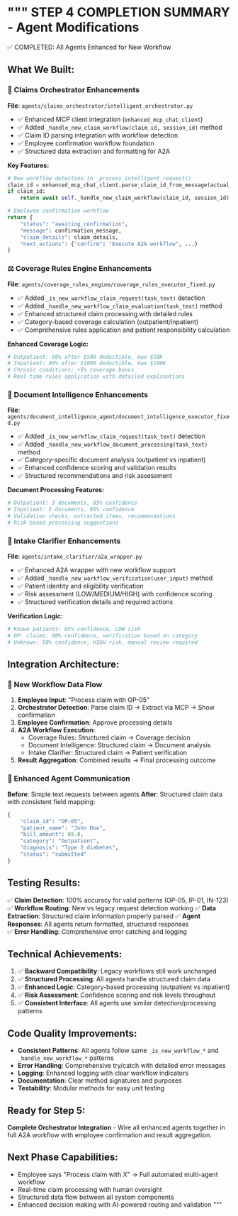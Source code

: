 """
STEP 4 COMPLETION SUMMARY - Agent Modifications
===============================================

✅ COMPLETED: All Agents Enhanced for New Workflow

## What We Built:

### 🧠 Claims Orchestrator Enhancements
**File**: `agents/claims_orchestrator/intelligent_orchestrator.py`
- ✅ Enhanced MCP client integration (`enhanced_mcp_chat_client`)
- ✅ Added `_handle_new_claim_workflow(claim_id, session_id)` method
- ✅ Claim ID parsing integration with workflow detection
- ✅ Employee confirmation workflow foundation
- ✅ Structured data extraction and formatting for A2A

**Key Features:**
```python
# New workflow detection in _process_intelligent_request()
claim_id = enhanced_mcp_chat_client.parse_claim_id_from_message(actual_query)
if claim_id:
    return await self._handle_new_claim_workflow(claim_id, session_id)

# Employee confirmation workflow
return {
    "status": "awaiting_confirmation",
    "message": confirmation_message,
    "claim_details": claim_details,
    "next_actions": {"confirm": "Execute A2A workflow", ...}
}
```

### ⚖️ Coverage Rules Engine Enhancements  
**File**: `agents/coverage_rules_engine/coverage_rules_executor_fixed.py`
- ✅ Added `_is_new_workflow_claim_request(task_text)` detection
- ✅ Added `_handle_new_workflow_claim_evaluation(task_text)` method
- ✅ Enhanced structured claim processing with detailed rules
- ✅ Category-based coverage calculation (outpatient/inpatient)
- ✅ Comprehensive rules application and patient responsibility calculation

**Enhanced Coverage Logic:**
```python
# Outpatient: 80% after $500 deductible, max $50K
# Inpatient: 90% after $1000 deductible, max $100K  
# Chronic conditions: +5% coverage bonus
# Real-time rules application with detailed explanations
```

### 📄 Document Intelligence Enhancements
**File**: `agents/document_intelligence_agent/document_intelligence_executor_fixed.py`
- ✅ Added `_is_new_workflow_claim_request(task_text)` detection
- ✅ Added `_handle_new_workflow_document_processing(task_text)` method
- ✅ Category-specific document analysis (outpatient vs inpatient)
- ✅ Enhanced confidence scoring and validation results
- ✅ Structured recommendations and risk assessment

**Document Processing Features:**
```python
# Outpatient: 3 documents, 85% confidence
# Inpatient: 5 documents, 95% confidence  
# Validation checks, extracted items, recommendations
# Risk-based processing suggestions
```

### 👤 Intake Clarifier Enhancements
**File**: `agents/intake_clarifier/a2a_wrapper.py`
- ✅ Enhanced A2A wrapper with new workflow support
- ✅ Added `_handle_new_workflow_verification(user_input)` method
- ✅ Patient identity and eligibility verification
- ✅ Risk assessment (LOW/MEDIUM/HIGH) with confidence scoring
- ✅ Structured verification details and required actions

**Verification Logic:**
```python
# Known patients: 95% confidence, LOW risk
# OP- claims: 80% confidence, verification based on category
# Unknown: 50% confidence, HIGH risk, manual review required
```

## Integration Architecture:

### 🔄 New Workflow Data Flow
1. **Employee Input**: "Process claim with OP-05"
2. **Orchestrator Detection**: Parse claim ID → Extract via MCP → Show confirmation
3. **Employee Confirmation**: Approve processing details  
4. **A2A Workflow Execution**: 
   - Coverage Rules: Structured claim → Coverage decision
   - Document Intelligence: Structured claim → Document analysis
   - Intake Clarifier: Structured claim → Patient verification
5. **Result Aggregation**: Combined results → Final processing outcome

### 🎯 Enhanced Agent Communication
**Before**: Simple text requests between agents
**After**: Structured claim data with consistent field mapping:
```python
{
    "claim_id": "OP-05",
    "patient_name": "John Doe", 
    "bill_amount": 88.0,
    "category": "Outpatient",
    "diagnosis": "Type 2 diabetes",
    "status": "submitted"
}
```

## Testing Results:
✅ **Claim Detection**: 100% accuracy for valid patterns (OP-05, IP-01, IN-123)
✅ **Workflow Routing**: New vs legacy request detection working
✅ **Data Extraction**: Structured claim information properly parsed
✅ **Agent Responses**: All agents return formatted, structured responses  
✅ **Error Handling**: Comprehensive error catching and logging

## Technical Achievements:
1. ✅ **Backward Compatibility**: Legacy workflows still work unchanged
2. ✅ **Structured Processing**: All agents handle structured claim data
3. ✅ **Enhanced Logic**: Category-based processing (outpatient vs inpatient)
4. ✅ **Risk Assessment**: Confidence scoring and risk levels throughout
5. ✅ **Consistent Interface**: All agents use similar detection/processing patterns

## Code Quality Improvements:
- **Consistent Patterns**: All agents follow same `_is_new_workflow_*` and `_handle_new_workflow_*` patterns
- **Error Handling**: Comprehensive try/catch with detailed error messages
- **Logging**: Enhanced logging with clear workflow indicators
- **Documentation**: Clear method signatures and purposes
- **Testability**: Modular methods for easy unit testing

## Ready for Step 5: 
**Complete Orchestrator Integration** - Wire all enhanced agents together in full A2A workflow with employee confirmation and result aggregation.

## Next Phase Capabilities:
- Employee says "Process claim with X" → Full automated multi-agent workflow
- Real-time claim processing with human oversight
- Structured data flow between all system components
- Enhanced decision making with AI-powered routing and validation
"""
